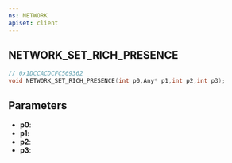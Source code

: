 ```yaml
---
ns: NETWORK
apiset: client
---
```

## NETWORK_SET_RICH_PRESENCE

```c
// 0x1DCCACDCFC569362
void NETWORK_SET_RICH_PRESENCE(int p0,Any* p1,int p2,int p3);
```


## Parameters
* **p0**:
* **p1**:
* **p2**:
* **p3**: